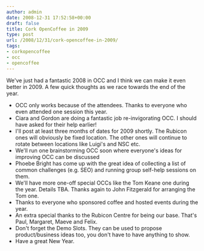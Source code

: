 ```yaml
---
author: admin
date: 2008-12-31 17:52:58+00:00
draft: false
title: Cork OpenCoffee in 2009
type: post
url: /2008/12/31/cork-opencoffee-in-2009/
tags:
- corkopencoffee
- occ
- opencoffee
---
```


We've just had a fantastic 2008 in OCC and I think we can make it even better in 2009. A few quick thoughts as we race towards the end of the year.




  * OCC only works because of the attendees. Thanks to everyone who even attended one session this year.
  * Ciara and Gordon are doing a fantastic job re-invigorating OCC. I should have asked for their help earlier!
  * I'll post at least three months of dates for 2009 shortly. The Rubicon ones will obviously be fixed location. The other ones will continue to rotate between locations like Luigi's and NSC etc.
  * We'll run one brainstorming OCC soon where everyone's ideas for improving OCC can be discussed
  * Phoebe Bright has come up with the great idea of collecting a list of common challenges (e.g. SEO) and running group self-help sessions on them.
  * We'll have more one-off special OCCs like the Tom Keane one during the year. Details TBA. Thanks again to John Fitzgerald for arranging the Tom one.
  * Thanks to everyone who sponsored coffee and hosted events during the year.
  * An extra special thanks to the Rubicon Centre for being our base. That's Paul, Margaret, Maeve and Felix.
  * Don't forget the Demo Slots. They can be used to propose product/business ideas too, you don't have to have anything to show.
  * Have a great New Year.

